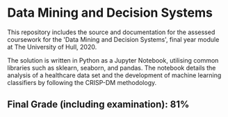 # Data Mining and Decision Systems
This repository includes the source and documentation for the assessed coursework for the 'Data Mining and Decision Systems', final year module at The University of Hull, 2020.

The solution is written in Python as a Jupyter Notebook, utilising common libraries such as sklearn, seaborn, and pandas. The notebook details the analysis of a healthcare data set and the development of machine learning classifiers by following the CRISP-DM methodology.

##  Final Grade (including examination): 81%
